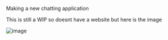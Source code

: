 Making a new chatting application

This is still a WIP so doesnt have a website but here is the image

![image](https://github.com/user-attachments/assets/d0fa0aca-3239-4ca3-9a05-7490374f83dc)

